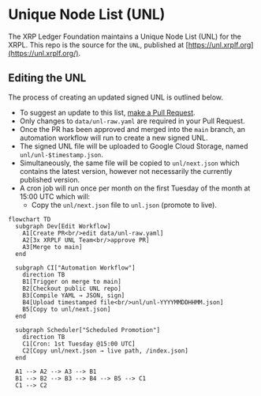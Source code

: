 # Unique Node List (UNL)

The XRP Ledger Foundation maintains a Unique Node List (UNL) for the XRPL. This repo is the source for the `UNL`, published at [https://unl.xrplf.org](https://unl.xrplf.org/).

## Editing the UNL

The process of creating an updated signed UNL is outlined below.

- To suggest an update to this list, [make a Pull Request](https://github.com/XRPLF/unl/pulls).
- Only changes to `data/unl-raw.yaml` are required in your Pull Request.
- Once the PR has been approved and merged into the `main` branch, an automation workflow will run to create a new signed UNL.
- The signed UNL file will be uploaded to Google Cloud Storage, named `unl/unl-$timestamp.json`.
- Simultaneously, the same file will be copied to `unl/next.json` which contains the latest version, however not necessarily the currently published version.
- A cron job will run once per month on the first Tuesday of the month at 15:00 UTC which will:
  - Copy the `unl/next.json` file to `unl.json` (promote to live).

```mermaid
flowchart TD
  subgraph Dev[Edit Workflow]
    A1[Create PR<br/>edit data/unl-raw.yaml]
    A2[3x XRPLF UNL Team<br/>approve PR]
    A3[Merge to main]
  end

  subgraph CI["Automation Workflow"]
    direction TB
    B1[Trigger on merge to main]
    B2[Checkout public UNL repo]
    B3[Compile YAML → JSON, sign]
    B4[Upload timestamped file<br/>unl/unl-YYYYMMDDHHMM.json]
    B5[Copy to unl/next.json]
  end

  subgraph Scheduler["Scheduled Promotion"]
    direction TB
    C1[Cron: 1st Tuesday @15:00 UTC]
    C2[Copy unl/next.json → live path, /index.json]
  end

  A1 --> A2 --> A3 --> B1
  B1 --> B2 --> B3 --> B4 --> B5 --> C1
  C1 --> C2
```
